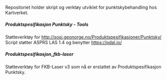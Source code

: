 Repositoriet holder skript og verktøy utviklet for punktskybehandling hos Kartverket. 

##### Produktspesifikasjon Punktsky - Tools
Støtteverktøy for http://sosi.geonorge.no/Produktspesifikasjoner/Punktsky/ \
Script støtter ASPRS LAS 1.4 og benytter https://pdal.io/

##### Produktspesifikasjon_fkb-laser
Støtteverktøy for FKB-Laser v3 som nå er erstattet av Produktspesifikasjon Punktsky. 
